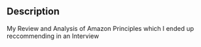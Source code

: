 ## Description 
My Review and Analysis of Amazon Principles which I ended up reccommending in an Interview
